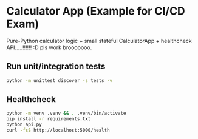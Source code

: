# Calculator App (Example for CI/CD Exam)

Pure-Python calculator logic + small stateful CalculatorApp + healthcheck API.....!!!!!! :D pls work brooooooo.

## Run unit/integration tests
```bash
python -m unittest discover -s tests -v
```

## Healthcheck
```bash
python -m venv .venv && . .venv/bin/activate
pip install -r requirements.txt
python api.py
curl -fsS http://localhost:5000/health
```
